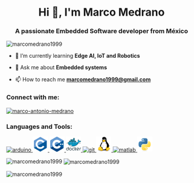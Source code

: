<h1 align="center">Hi 👋, I'm Marco Medrano</h1>
<h3 align="center">A passionate Embedded Software developer from México</h3>

<p align="left"> <img src="https://komarev.com/ghpvc/?username=marcomedrano1999&label=Profile%20views&color=0e75b6&style=flat" alt="marcomedrano1999" /> </p>

- 🌱 I’m currently learning **Edge AI, IoT and Robotics**

- 💬 Ask me about **Embedded systems**

- 📫 How to reach me **marcomedrano1999@gmail.com**

<h3 align="left">Connect with me:</h3>
<p align="left">
<a href="https://linkedin.com/in/marco-antonio-medrano" target="blank"><img align="center" src="https://raw.githubusercontent.com/rahuldkjain/github-profile-readme-generator/master/src/images/icons/Social/linked-in-alt.svg" alt="marco-antonio-medrano" height="30" width="40" /></a>
</p>

<h3 align="left">Languages and Tools:</h3>
<p align="left"> <a href="https://www.arduino.cc/" target="_blank" rel="noreferrer"> <img src="https://cdn.worldvectorlogo.com/logos/arduino-1.svg" alt="arduino" width="40" height="40"/> </a> <a href="https://www.cprogramming.com/" target="_blank" rel="noreferrer"> <img src="https://raw.githubusercontent.com/devicons/devicon/master/icons/c/c-original.svg" alt="c" width="40" height="40"/> </a> <a href="https://www.w3schools.com/cpp/" target="_blank" rel="noreferrer"> <img src="https://raw.githubusercontent.com/devicons/devicon/master/icons/cplusplus/cplusplus-original.svg" alt="cplusplus" width="40" height="40"/> </a> <a href="https://www.docker.com/" target="_blank" rel="noreferrer"> <img src="https://raw.githubusercontent.com/devicons/devicon/master/icons/docker/docker-original-wordmark.svg" alt="docker" width="40" height="40"/> </a> <a href="https://git-scm.com/" target="_blank" rel="noreferrer"> <img src="https://www.vectorlogo.zone/logos/git-scm/git-scm-icon.svg" alt="git" width="40" height="40"/> </a> <a href="https://www.linux.org/" target="_blank" rel="noreferrer"> <img src="https://raw.githubusercontent.com/devicons/devicon/master/icons/linux/linux-original.svg" alt="linux" width="40" height="40"/> </a> <a href="https://www.mathworks.com/" target="_blank" rel="noreferrer"> <img src="https://upload.wikimedia.org/wikipedia/commons/2/21/Matlab_Logo.png" alt="matlab" width="40" height="40"/> </a> <a href="https://www.python.org" target="_blank" rel="noreferrer"> <img src="https://raw.githubusercontent.com/devicons/devicon/master/icons/python/python-original.svg" alt="python" width="40" height="40"/> </a> </p>

<p><img align="left" src="https://github-readme-stats.vercel.app/api/top-langs?username=marcomedrano1999&show_icons=true&locale=en&layout=compact" alt="marcomedrano1999" /></p>

<p>&nbsp;<img align="center" src="https://github-readme-stats.vercel.app/api?username=marcomedrano1999&show_icons=true&locale=en" alt="marcomedrano1999" /></p>

<p><img align="center" src="https://github-readme-streak-stats.herokuapp.com/?user=marcomedrano1999&" alt="marcomedrano1999" /></p>
